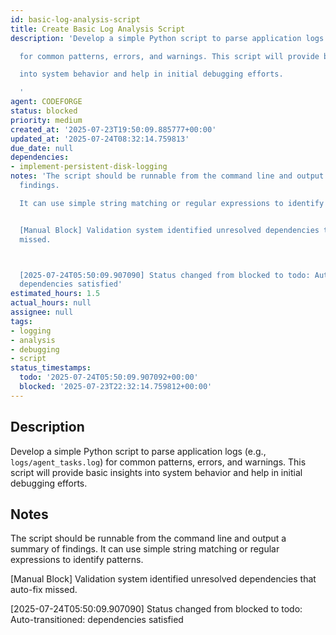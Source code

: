 ```yaml
---
id: basic-log-analysis-script
title: Create Basic Log Analysis Script
description: 'Develop a simple Python script to parse application logs (e.g., `logs/agent_tasks.log`)

  for common patterns, errors, and warnings. This script will provide basic insights

  into system behavior and help in initial debugging efforts.

  '
agent: CODEFORGE
status: blocked
priority: medium
created_at: '2025-07-23T19:50:09.885777+00:00'
updated_at: '2025-07-24T08:32:14.759813'
due_date: null
dependencies:
- implement-persistent-disk-logging
notes: 'The script should be runnable from the command line and output a summary of
  findings.

  It can use simple string matching or regular expressions to identify patterns.


  [Manual Block] Validation system identified unresolved dependencies that auto-fix
  missed.



  [2025-07-24T05:50:09.907090] Status changed from blocked to todo: Auto-transitioned:
  dependencies satisfied'
estimated_hours: 1.5
actual_hours: null
assignee: null
tags:
- logging
- analysis
- debugging
- script
status_timestamps:
  todo: '2025-07-24T05:50:09.907092+00:00'
  blocked: '2025-07-23T22:32:14.759812+00:00'
---
```


## Description

Develop a simple Python script to parse application logs (e.g., `logs/agent_tasks.log`)
for common patterns, errors, and warnings. This script will provide basic insights
into system behavior and help in initial debugging efforts.


## Notes

The script should be runnable from the command line and output a summary of findings.
It can use simple string matching or regular expressions to identify patterns.

[Manual Block] Validation system identified unresolved dependencies that auto-fix missed.


[2025-07-24T05:50:09.907090] Status changed from blocked to todo: Auto-transitioned: dependencies satisfied

